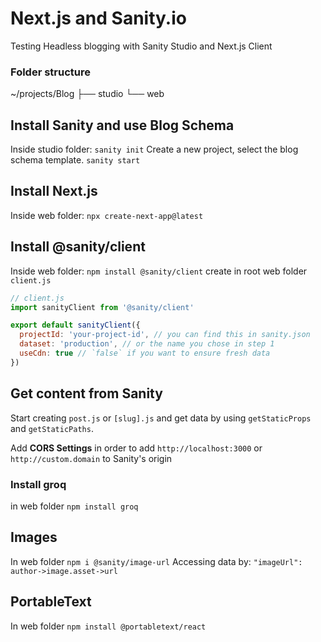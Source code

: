 # Next.js and Sanity.io
Testing Headless blogging with Sanity Studio and Next.js Client

### Folder structure
~/projects/Blog
        ├── studio
        └── web

## Install Sanity and use Blog Schema
Inside studio folder:
`sanity init`
Create a new project, select the blog schema template. 
`sanity start`

## Install Next.js
Inside web folder: 
`npx create-next-app@latest`

## Install @sanity/client
Inside web folder:
`npm install @sanity/client`
create in root web folder `client.js`

```javascript
// client.js
import sanityClient from '@sanity/client'

export default sanityClient({
  projectId: 'your-project-id', // you can find this in sanity.json
  dataset: 'production', // or the name you chose in step 1
  useCdn: true // `false` if you want to ensure fresh data
})
```


## Get content from Sanity
Start creating `post.js` or `[slug].js` and get data by using `getStaticProps` and `getStaticPaths`.

Add **CORS Settings** in order to add `http://localhost:3000` or `http://custom.domain` to Sanity's origin

### Install groq
in web folder `npm install groq`


## Images

In web folder `npm i @sanity/image-url`
Accessing data by: `"imageUrl": author->image.asset->url`

## PortableText
In web folder `npm install @portabletext/react`
